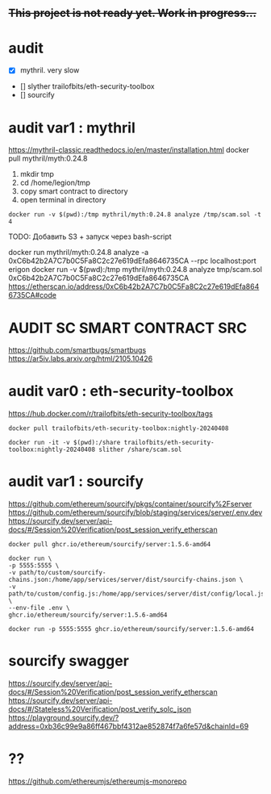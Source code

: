## ~~This project is not ready yet. Work in progress...~~
# audit
- [x] mythril. very slow
- [] slyther trailofbits/eth-security-toolbox
- [] sourcify

# audit var1 : mythril
https://mythril-classic.readthedocs.io/en/master/installation.html
docker pull mythril/myth:0.24.8
1) mkdir tmp
2) cd /home/legion/tmp
3) copy smart contract to directory
4) open terminal in directory
```shell
docker run -v $(pwd):/tmp mythril/myth:0.24.8 analyze /tmp/scam.sol -t 4
```
TODO: Добавить S3 + запуск через bash-script

docker run mythril/myth:0.24.8 analyze 
-a 0xC6b42b2A7C7b0C5Fa8C2c27e619dEfa8646735CA
--rpc localhost:port erigon
docker run -v $(pwd):/tmp mythril/myth:0.24.8 analyze tmp/scam.sol
0xC6b42b2A7C7b0C5Fa8C2c27e619dEfa8646735CA
https://etherscan.io/address/0xC6b42b2A7C7b0C5Fa8C2c27e619dEfa8646735CA#code

# AUDIT SC SMART CONTRACT SRC
https://github.com/smartbugs/smartbugs
https://ar5iv.labs.arxiv.org/html/2105.10426
# audit var0 : eth-security-toolbox
https://hub.docker.com/r/trailofbits/eth-security-toolbox/tags
```shell
docker pull trailofbits/eth-security-toolbox:nightly-20240408
```
```shell
docker run -it -v $(pwd):/share trailofbits/eth-security-toolbox:nightly-20240408 slither /share/scam.sol
```
# audit var1 : sourcify
https://github.com/ethereum/sourcify/pkgs/container/sourcify%2Fserver
https://github.com/ethereum/sourcify/blob/staging/services/server/.env.dev
https://sourcify.dev/server/api-docs/#/Session%20Verification/post_session_verify_etherscan

```shell
docker pull ghcr.io/ethereum/sourcify/server:1.5.6-amd64
```
```shell
docker run \
-p 5555:5555 \
-v path/to/custom/sourcify-chains.json:/home/app/services/server/dist/sourcify-chains.json \
-v path/to/custom/config.js:/home/app/services/server/dist/config/local.js \
--env-file .env \
ghcr.io/ethereum/sourcify/server:1.5.6-amd64
```
```shell
docker run -p 5555:5555 ghcr.io/ethereum/sourcify/server:1.5.6-amd64
```
# sourcify swagger 
https://sourcify.dev/server/api-docs/#/Session%20Verification/post_session_verify_etherscan
https://sourcify.dev/server/api-docs/#/Stateless%20Verification/post_verify_solc_json
https://playground.sourcify.dev/?address=0xb36c99e9a86ff467bbf4312ae852874f7a6fe57d&chainId=69



# ??
https://github.com/ethereumjs/ethereumjs-monorepo
